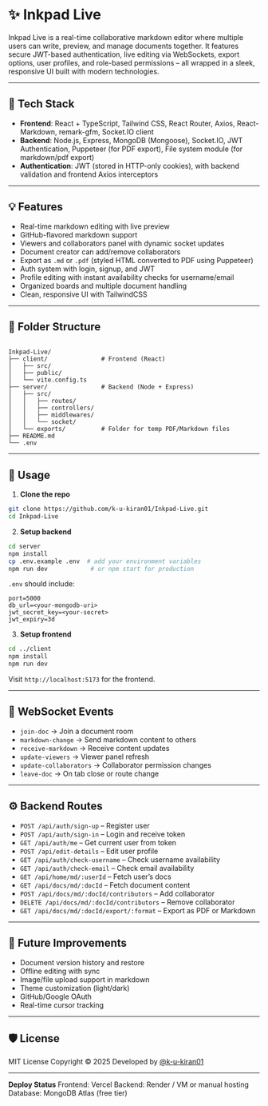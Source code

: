 # ✨ Inkpad Live

Inkpad Live is a real-time collaborative markdown editor where multiple users can write, preview, and manage documents together. It features secure JWT-based authentication, live editing via WebSockets, export options, user profiles, and role-based permissions – all wrapped in a sleek, responsive UI built with modern technologies.

---

## 🔧 Tech Stack

- **Frontend**: React + TypeScript, Tailwind CSS, React Router, Axios, React-Markdown, remark-gfm, Socket.IO client
- **Backend**: Node.js, Express, MongoDB (Mongoose), Socket.IO, JWT Authentication, Puppeteer (for PDF export), File system module (for markdown/pdf export)
- **Authentication**: JWT (stored in HTTP-only cookies), with backend validation and frontend Axios interceptors

---

## 💡 Features

- Real-time markdown editing with live preview
- GitHub-flavored markdown support
- Viewers and collaborators panel with dynamic socket updates
- Document creator can add/remove collaborators
- Export as `.md` or `.pdf` (styled HTML converted to PDF using Puppeteer)
- Auth system with login, signup, and JWT
- Profile editing with instant availability checks for username/email
- Organized boards and multiple document handling
- Clean, responsive UI with TailwindCSS

---

## 📁 Folder Structure

```

Inkpad-Live/
├── client/               # Frontend (React)
│   ├── src/
│   ├── public/
│   └── vite.config.ts
├── server/               # Backend (Node + Express)
│   ├── src/
│   │   ├── routes/
│   │   ├── controllers/
│   │   ├── middlewares/
│   │   └── socket/
│   └── exports/          # Folder for temp PDF/Markdown files
├── README.md
└── .env

````

---

## 🧪 Usage

1. **Clone the repo**

```bash
git clone https://github.com/k-u-kiran01/Inkpad-Live.git
cd Inkpad-Live
````

2. **Setup backend**

```bash
cd server
npm install
cp .env.example .env  # add your environment variables
npm run dev            # or npm start for production
```

`.env` should include:

```
port=5000
db_url=<your-mongodb-uri>
jwt_secret_key=<your-secret>
jwt_expiry=3d
```

3. **Setup frontend**

```bash
cd ../client
npm install
npm run dev
```

Visit `http://localhost:5173` for the frontend.

---

## 🔌 WebSocket Events

* `join-doc` → Join a document room
* `markdown-change` → Send markdown content to others
* `receive-markdown` → Receive content updates
* `update-viewers` → Viewer panel refresh
* `update-collaborators` → Collaborator permission changes
* `leave-doc` → On tab close or route change

---

## ⚙️ Backend Routes

* `POST /api/auth/sign-up` – Register user
* `POST /api/auth/sign-in` – Login and receive token
* `GET /api/auth/me` – Get current user from token
* `POST /api/edit-details` – Edit user profile
* `GET /api/auth/check-username` – Check username availability
* `GET /api/auth/check-email` – Check email availability
* `GET /api/home/md/:userId` – Fetch user’s docs
* `GET /api/docs/md/:docId` – Fetch document content
* `POST /api/docs/md/:docId/contributors` – Add collaborator
* `DELETE /api/docs/md/:docId/contributors` – Remove collaborator
* `GET /api/docs/md/:docId/export/:format` – Export as PDF or Markdown

---

## 🧠 Future Improvements

* Document version history and restore
* Offline editing with sync
* Image/file upload support in markdown
* Theme customization (light/dark)
* GitHub/Google OAuth
* Real-time cursor tracking

---

## 🛡️ License

MIT License
Copyright © 2025
Developed by [@k-u-kiran01](https://github.com/k-u-kiran01)

---

**Deploy Status**
Frontend: Vercel
Backend: Render / VM or manual hosting
Database: MongoDB Atlas (free tier)
